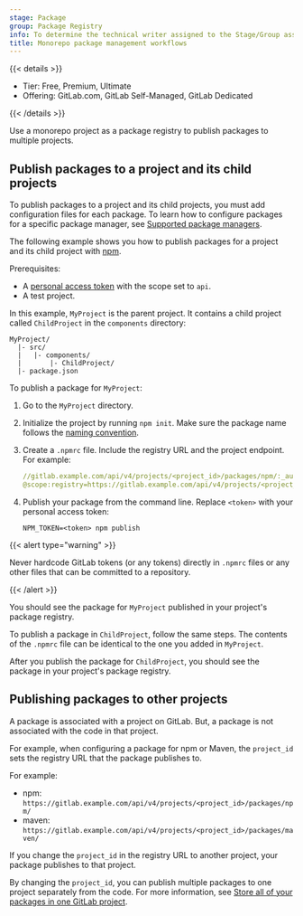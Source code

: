 ```yaml
---
stage: Package
group: Package Registry
info: To determine the technical writer assigned to the Stage/Group associated with this page, see https://handbook.gitlab.com/handbook/product/ux/technical-writing/#assignments
title: Monorepo package management workflows
---
```


{{< details >}}

- Tier: Free, Premium, Ultimate
- Offering: GitLab.com, GitLab Self-Managed, GitLab Dedicated

{{< /details >}}

Use a monorepo project as a package registry to publish packages to multiple projects.

## Publish packages to a project and its child projects

To publish packages to a project and its child projects, you must add configuration files for each package. To learn how to configure packages for a specific package manager, see [Supported package managers](../package_registry/supported_package_managers.md).

The following example shows you how to publish packages for a project and its child project with [npm](../npm_registry/_index.md).

Prerequisites:

- A [personal access token](../../profile/personal_access_tokens.md)
  with the scope set to `api`.
- A test project.

In this example, `MyProject` is the parent project. It contains a child project called `ChildProject` in the
`components` directory:

```plaintext
MyProject/
  |- src/
  |   |- components/
  |       |- ChildProject/
  |- package.json
```

To publish a package for `MyProject`:

1. Go to the `MyProject` directory.
1. Initialize the project by running `npm init`. Make sure the package name follows the [naming convention](../npm_registry/_index.md#naming-convention).
1. Create a `.npmrc` file. Include the registry URL and the project endpoint. For example:

   ```yaml
   //gitlab.example.com/api/v4/projects/<project_id>/packages/npm/:_authToken="${NPM_TOKEN}"
   @scope:registry=https://gitlab.example.com/api/v4/projects/<project_id>/packages/npm/
   ```

1. Publish your package from the command line. Replace `<token>` with your personal access token:

   ```shell
   NPM_TOKEN=<token> npm publish
   ```

{{< alert type="warning" >}}

Never hardcode GitLab tokens (or any tokens) directly in `.npmrc` files or any other files that can
be committed to a repository.

{{< /alert >}}

You should see the package for `MyProject` published in your project's package registry.

To publish a package in `ChildProject`, follow the same steps. The contents of the `.npmrc` file can be identical to the one you added in `MyProject`.

After you publish the package for `ChildProject`, you should see the package in your project's package registry.

## Publishing packages to other projects

A package is associated with a project on GitLab. But, a package is not associated
with the code in that project.

For example, when configuring a package for npm or Maven, the `project_id` sets the registry URL that the package publishes to.

For example:

- npm: `https://gitlab.example.com/api/v4/projects/<project_id>/packages/npm/`
- maven: `https://gitlab.example.com/api/v4/projects/<project_id>/packages/maven/`

If you change the `project_id` in the registry URL to another project, your package publishes to that project.

By changing the `project_id`, you can publish multiple packages to one project separately from the code. For more information, see [Store all of your packages in one GitLab project](project_registry.md).
